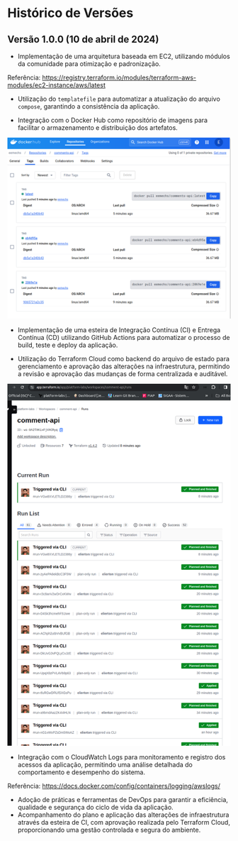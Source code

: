 # Histórico de Versões

## Versão 1.0.0 (10 de abril de 2024)

- Implementação de uma arquitetura baseada em EC2, utilizando módulos da comunidade para otimização e padronização.

Referência: https://registry.terraform.io/modules/terraform-aws-modules/ec2-instance/aws/latest

- Utilização do `templatefile` para automatizar a atualização do arquivo `compose`, garantindo a consistência da aplicação.

- Integração com o Docker Hub como repositório de imagens para facilitar o armazenamento e distribuição dos artefatos.

![alt text](images/dockerhub.png)

- Implementação de uma esteira de Integração Contínua (CI) e Entrega Contínua (CD) utilizando GitHub Actions para automatizar o processo de build, teste e deploy da aplicação.

- Utilização do Terraform Cloud como backend do arquivo de estado para gerenciamento e aprovação das alterações na infraestrutura, permitindo a revisão e aprovação das mudanças de forma centralizada e auditável.

![alt text](images/terraformcloud.png)

- Integração com o CloudWatch Logs para monitoramento e registro dos acessos da aplicação, permitindo uma análise detalhada do comportamento e desempenho do sistema.

Referência: https://docs.docker.com/config/containers/logging/awslogs/

- Adoção de práticas e ferramentas de DevOps para garantir a eficiência, qualidade e segurança do ciclo de vida da aplicação.
- Acompanhamento do plano e aplicação das alterações de infraestrutura através da esteira de CI, com aprovação realizada pelo Terraform Cloud, proporcionando uma gestão controlada e segura do ambiente.


